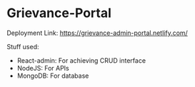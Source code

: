 # Grievance-Portal

Deployment Link: https://grievance-admin-portal.netlify.com/

Stuff used:
* React-admin: For achieving CRUD interface
* NodeJS: For APIs
* MongoDB: For database

